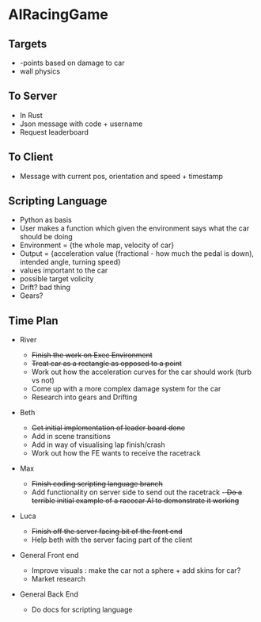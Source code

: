 # AIRacingGame

## Targets

 - -points based on damage to car
 - wall physics


## To Server
 - In Rust
 - Json message with code + username
 - Request leaderboard

## To Client

 - Message with current pos, orientation and speed + timestamp

## Scripting Language

 - Python as basis
 - User makes a function which given the environment says what the car should be doing
 - Environment = {the whole map, velocity of car}
 - Output = {acceleration value (fractional - how much the pedal is down), intended angle, turning speed}
  - values important to the car
  - possible target volicity
  - Drift? bad thing
  - Gears?



## Time Plan
 - River
   - <del>Finish the work on Exec Environment</del>
   - <del>Treat car as a rectangle as opposed to a point</del>
   - Work out how the acceleration curves for the car should work (turb vs not)
   - Come up with a more complex damage system for the car
   - Research into gears and Drifting


 - Beth
   - <del>Get initial implementation of leader board done</del>
   - Add in scene transitions
   - Add in way of visualising lap finish/crash
   - Work out how the FE wants to receive the racetrack

 - Max
   - <del>Finish coding scripting language branch</del>
   - Add functionality on server side to send out the racetrack
   -<del> Do a terrible initial example of a racecar AI to demonstrate it working</del>

 - Luca
   - <del>Finish off the server facing bit of the front end</del>
   - Help beth with the server facing part of the client

 - General Front end
   - Improve visuals : make the car not a sphere + add skins for car?
   - Market research

 - General Back End
   - Do docs for scripting language
